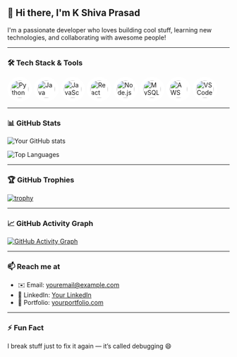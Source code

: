 ## 👋 Hi there, I'm K Shiva Prasad

I'm a passionate developer who loves building cool stuff, learning new technologies, and collaborating with awesome people!

---

### 🛠️ Tech Stack & Tools

<p align="left">
  <img src="https://cdn.jsdelivr.net/gh/devicons/devicon/icons/python/python-original.svg" height="40" width="40" style="background:white; padding:8px; border-radius:50%;" alt="Python"/>
  <img src="https://cdn.jsdelivr.net/gh/devicons/devicon/icons/java/java-original.svg" height="40" width="40" style="background:white; padding:8px; border-radius:50%;" alt="Java"/>
  <img src="https://cdn.jsdelivr.net/gh/devicons/devicon/icons/javascript/javascript-original.svg" height="40" width="40" style="background:white; padding:8px; border-radius:50%;" alt="JavaScript"/>
  <img src="https://cdn.jsdelivr.net/gh/devicons/devicon/icons/react/react-original.svg" height="40" width="40" style="background:white; padding:8px; border-radius:50%;" alt="React"/>
  <img src="https://cdn.jsdelivr.net/gh/devicons/devicon/icons/nodejs/nodejs-original.svg" height="40" width="40" style="background:white; padding:8px; border-radius:50%;" alt="Node.js"/>
  <img src="https://cdn.jsdelivr.net/gh/devicons/devicon/icons/mysql/mysql-original.svg" height="40" width="40" style="background:white; padding:8px; border-radius:50%;" alt="MySQL"/>
  <img src="https://cdn.jsdelivr.net/gh/devicons/devicon/icons/amazonwebservices/amazonwebservices-original.svg" height="40" width="40" style="background:white; padding:8px; border-radius:50%;" alt="AWS"/>
  <img src="https://cdn.jsdelivr.net/gh/devicons/devicon/icons/vscode/vscode-original.svg" height="40" width="40" style="background:white; padding:8px; border-radius:50%;" alt="VSCode"/>
</p>

---

### 📊 GitHub Stats

![Your GitHub stats](https://github-readme-stats.vercel.app/api?username=spy-21&show_icons=true&theme=radical)

![Top Languages](https://github-readme-stats.vercel.app/api/top-langs/?username=spy-21&layout=compact&theme=radical)

---

### 🏆 GitHub Trophies

[![trophy](https://github-profile-trophy.vercel.app/?username=spy-21&theme=matrix&column=7)](https://github.com/ryo-ma/github-profile-trophy)

---

### 📈 GitHub Activity Graph

[![GitHub Activity Graph](https://github-readme-activity-graph.cyclic.app/graph?username=spy-21&theme=dracula)](https://github.com/Ashutosh00710/github-readme-activity-graph)

---

### 📫 Reach me at

- ✉️ Email: youremail@example.com
- 💼 LinkedIn: [Your LinkedIn](https://linkedin.com/in/yourname)
- 🧠 Portfolio: [yourportfolio.com](https://yourportfolio.com)

---

### ⚡ Fun Fact

I break stuff just to fix it again — it’s called debugging 😄
